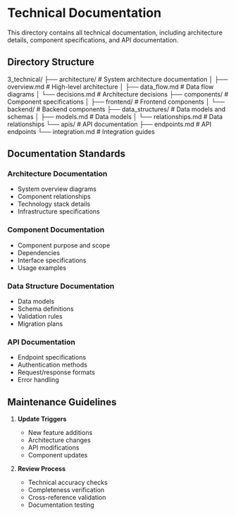 # Technical Documentation

This directory contains all technical documentation, including architecture details, component specifications, and API documentation.

## Directory Structure

3_technical/
├── architecture/ # System architecture documentation
│ ├── overview.md # High-level architecture
│ ├── data_flow.md # Data flow diagrams
│ └── decisions.md # Architecture decisions
├── components/ # Component specifications
│ ├── frontend/ # Frontend components
│ └── backend/ # Backend components
├── data_structures/ # Data models and schemas
│ ├── models.md # Data models
│ └── relationships.md # Data relationships
└── apis/ # API documentation
├── endpoints.md # API endpoints
└── integration.md # Integration guides

## Documentation Standards

### Architecture Documentation

- System overview diagrams
- Component relationships
- Technology stack details
- Infrastructure specifications

### Component Documentation

- Component purpose and scope
- Dependencies
- Interface specifications
- Usage examples

### Data Structure Documentation

- Data models
- Schema definitions
- Validation rules
- Migration plans

### API Documentation

- Endpoint specifications
- Authentication methods
- Request/response formats
- Error handling

## Maintenance Guidelines

1. **Update Triggers**

   - New feature additions
   - Architecture changes
   - API modifications
   - Component updates

2. **Review Process**
   - Technical accuracy checks
   - Completeness verification
   - Cross-reference validation
   - Documentation testing
